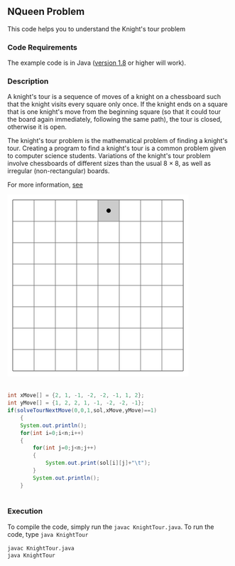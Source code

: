 ## NQueen Problem
This code helps you to understand the Knight's tour problem


### Code Requirements
The example code is in Java ([version 1.8](https://java.com/en/download/) or higher will work). 

### Description
A knight's tour is a sequence of moves of a knight on a chessboard such that the knight visits every square only once. If the knight ends on a square that is one knight's move from the beginning square (so that it could tour the board again immediately, following the same path), the tour is closed, otherwise it is open.

The knight's tour problem is the mathematical problem of finding a knight's tour. Creating a program to find a knight's tour is a common problem given to computer science students. Variations of the knight's tour problem involve chessboards of different sizes than the usual 8 × 8, as well as irregular (non-rectangular) boards.

For more information, [see](https://en.wikipedia.org/wiki/Knight%27s_tour)

<img src="https://github.com/akshaybahadur21/KnightsTour/blob/master/knightstour.gif">


```java

int xMove[] = {2, 1, -1, -2, -2, -1, 1, 2};
int yMove[] = {1, 2, 2, 1, -1, -2, -2, -1};
if(solveTourNextMove(0,0,1,sol,xMove,yMove)==1)
	{
	System.out.println();
	for(int i=0;i<n;i++)
	{
		for(int j=0;j<n;j++)
		{
			System.out.print(sol[i][j]+"\t");
		}
		System.out.println();
	}
	
``` 

### Execution
To compile the code, simply run the `javac KnightTour.java`.
To run the code, type `java KnightTour`

```
javac KnightTour.java
java KnightTour
```

